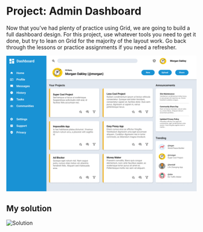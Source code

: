 # Project: Admin Dashboard

Now that you’ve had plenty of practice using Grid, we are going to build a full dashboard design. For this project, use whatever tools you need to get it done, but try to lean on Grid for the majority of the layout work. Go back through the lessons or practice assignments if you need a refresher.

![Dashboard design](./assets/dashboard-project.png)

## My solution

![Solution](./assets/screenshot.png)
